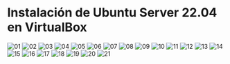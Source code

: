 # Instalación de Ubuntu Server 22.04 en VirtualBox

![][01]
![][02]
![][03]
![][04]
![][05]
![][06]
![][07]
![][08]
![][09]
![][10]
![][11]
![][12]
![][13]
![][14]
![][15]
![][16]
![][17]
![][18]
![][19]
![][20]
![][21]

[01]: ../img/ub-server22.04/vbox-install/01.png "01"
[02]: ../img/ub-server22.04/vbox-install/02.png "02"
[03]: ../img/ub-server22.04/vbox-install/03.png "03"
[04]: ../img/ub-server22.04/vbox-install/04.png "04"
[05]: ../img/ub-server22.04/vbox-install/05.png "05"
[06]: ../img/ub-server22.04/vbox-install/06.png "06"
[07]: ../img/ub-server22.04/vbox-install/07.png "07"
[08]: ../img/ub-server22.04/vbox-install/08.png "08"
[09]: ../img/ub-server22.04/vbox-install/09.png "09"
[10]: ../img/ub-server22.04/vbox-install/10.png "10"
[11]: ../img/ub-server22.04/vbox-install/11.png "11"
[12]: ../img/ub-server22.04/vbox-install/12.png "12"
[13]: ../img/ub-server22.04/vbox-install/13.png "13"
[14]: ../img/ub-server22.04/vbox-install/14.png "14"
[15]: ../img/ub-server22.04/vbox-install/15.png "15"
[16]: ../img/ub-server22.04/vbox-install/16.png "16"
[17]: ../img/ub-server22.04/vbox-install/17.png "17"
[18]: ../img/ub-server22.04/vbox-install/18.png "18"
[19]: ../img/ub-server22.04/vbox-install/19.png "19"
[20]: ../img/ub-server22.04/vbox-install/20.png "20"
[21]: ../img/ub-server22.04/vbox-install/21.png "21"
